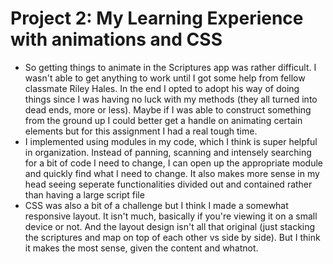 # Project 2: My Learning Experience with animations and CSS
- So getting things to animate in the Scriptures app was rather difficult. I wasn't able to get anything to work until I got some help from fellow classmate Riley Hales. In the end I opted to adopt his way of doing things since I was having no luck with my methods (they all turned into dead ends, more or less). Maybe if I was able to construct something from the ground up I could better get a handle on animating certain elements but for this assignment I had a real tough time.
- I implemented using modules in my code, which I think is super helpful in organization. Instead of panning, scanning and intensely searching for a bit of code I need to change, I can open up the appropriate module and quickly find what I need to change. It also makes more sense in my head seeing seperate functionalities divided out and contained rather than having a large script file
- CSS was also a bit of a challenge but I think I made a somewhat responsive layout. It isn't much, basically if you're viewing it on a small device or not. And the layout design isn't all that original (just stacking the scriptures and map on top of each other vs side by side). But I think it makes the most sense, given the content and whatnot.